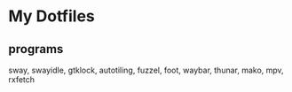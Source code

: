 # My Dotfiles

## programs
sway, swayidle, gtklock, autotiling, fuzzel, foot, waybar, thunar, mako, mpv, rxfetch
